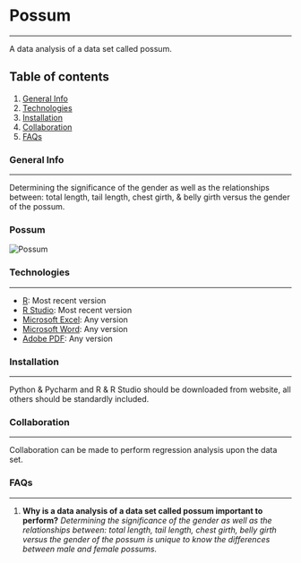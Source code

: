 # Possum
***
A data analysis of a data set called possum.
## Table of contents
1. [General Info](#general-info)
2. [Technologies](#technologies)
3. [Installation](#installation)
4. [Collaboration](#collaboration)
5. [FAQs](#faqs)
### General Info
***
Determining the significance of the gender as well as the relationships between: total length, tail length, chest girth, & belly girth versus the gender of the possum.
### Possum
![Possum](https://i.pinimg.com/564x/8b/91/0c/8b910c56febeec75206bd5bc04387d3b.jpg)
### Technologies
***
* [R](https://www.r-project.org/): Most recent version
* [R Studio](https://www.rstudio.com/): Most recent version
* [Microsoft Excel](https://www.microsoft.com/en-us/): Any version
* [Microsoft Word](https://www.microsoft.com/en-us/): Any version
* [Adobe PDF](https://acrobat.adobe.com/us/en/acrobat/pdf-reader.html): Any version
### Installation
***
Python & Pycharm and R & R Studio should be downloaded from website, all others should be standardly included.
### Collaboration
***
Collaboration can be made to perform regression analysis upon the data set.
### FAQs
***
1. **Why is a data analysis of a data set called possum important to perform?**
_Determining the significance of the gender as well as the relationships between: total length, tail length, chest girth, belly girth versus the gender of the possum is unique to know the differences between male and female possums._
